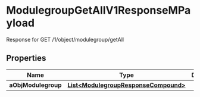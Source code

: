 

# ModulegroupGetAllV1ResponseMPayload

Response for GET /1/object/modulegroup/getAll

## Properties

| Name | Type | Description | Notes |
|------------ | ------------- | ------------- | -------------|
|**aObjModulegroup** | [**List&lt;ModulegroupResponseCompound&gt;**](ModulegroupResponseCompound.md) |  |  |



